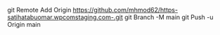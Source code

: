 git Remote Add Origin https://github.com/mhmod62/https-satihatabuomar.wpcomstaging.com-.git
 git Branch -M main 
git Push -u Origin main
